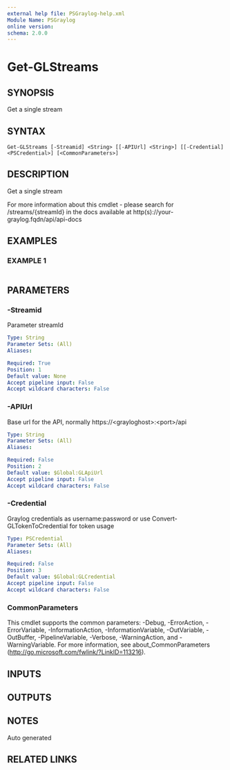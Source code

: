 ```yaml
---
external help file: PSGraylog-help.xml
Module Name: PSGraylog
online version:
schema: 2.0.0
---
```


# Get-GLStreams

## SYNOPSIS
Get a single stream

## SYNTAX

```
Get-GLStreams [-Streamid] <String> [[-APIUrl] <String>] [[-Credential] <PSCredential>] [<CommonParameters>]
```

## DESCRIPTION
Get a single stream


For more information about this cmdlet - please search for /streams/{streamId} in the docs available at http(s)://your-graylog.fqdn/api/api-docs

## EXAMPLES

### EXAMPLE 1
```

```

## PARAMETERS

### -Streamid
Parameter streamId

```yaml
Type: String
Parameter Sets: (All)
Aliases:

Required: True
Position: 1
Default value: None
Accept pipeline input: False
Accept wildcard characters: False
```

### -APIUrl
Base url for the API, normally https://\<grayloghost\>:\<port\>/api

```yaml
Type: String
Parameter Sets: (All)
Aliases:

Required: False
Position: 2
Default value: $Global:GLApiUrl
Accept pipeline input: False
Accept wildcard characters: False
```

### -Credential
Graylog credentials as username:password or use Convert-GLTokenToCredential for token usage

```yaml
Type: PSCredential
Parameter Sets: (All)
Aliases:

Required: False
Position: 3
Default value: $Global:GLCredential
Accept pipeline input: False
Accept wildcard characters: False
```

### CommonParameters
This cmdlet supports the common parameters: -Debug, -ErrorAction, -ErrorVariable, -InformationAction, -InformationVariable, -OutVariable, -OutBuffer, -PipelineVariable, -Verbose, -WarningAction, and -WarningVariable.
For more information, see about_CommonParameters (http://go.microsoft.com/fwlink/?LinkID=113216).

## INPUTS

## OUTPUTS

## NOTES
Auto generated

## RELATED LINKS
